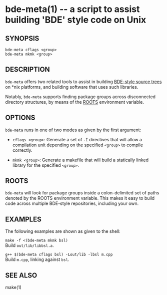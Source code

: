 bde-meta(1) -- a script to assist building 'BDE' style code on Unix
===================================================================

## SYNOPSIS

`bde-meta cflags <group>`    
`bde-meta mkmk <group>`

## DESCRIPTION

`bde-meta` offers two related tools to assist in building [BDE-style source
trees](https://github.com/bloomberg/bsl) on *nix platforms, and building
software that uses such libraries.

Notably, `bde-meta` supports finding package groups across disconnected
directory structures, by means of the [ROOTS](#roots) environment variable.

## OPTIONS

`bde-meta` runs in one of two modes as given by the first argument:

  * `cflags <group>`:
    Generate a set of `-I` directives that will allow a compilation unit
    depending on the specified `<group>` to compile correctly.

  * `mkmk <group>`:
    Generate a makefile that will build a statically linked library for the
    specified `<group>`.

## ROOTS
<a name="roots"></a>

`bde-meta` will look for package groups inside a colon-delimited set of paths
denoted by the ROOTS environment variable. This makes it easy to build code
across multiple BDE-style repositories, including your own.

## EXAMPLES

The following examples are shown as given to the shell:

`make -f <(bde-meta mkmk bsl)`    
Build `out/lib/libbsl.a`.

`g++ $(bde-meta cflags bsl) -Lout/lib -lbsl m.cpp`    
Build `m.cpp`, linking against `bsl`.

## SEE ALSO

make(1)
